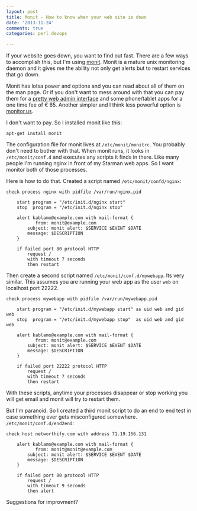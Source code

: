 ```yaml
---
layout: post
title: Monit - How to know when your web site is down
date: '2013-11-24'
comments: true
categories: perl devops

---
```


If your website goes down, you want to find out fast.  There are a few ways to
accomplish this, but I'm using [monit](http://mmonit.com/monit).  Monit is a
mature unix monitoring daemon and it gives me the ability not only get alerts
but to restart services that go down. 

Monit has lotsa power and options and you can read about all of them on
the man page.  Or if you don't want to mess around with that you can pay them
for a [pretty web admin interface](https://mmonit.com/screenshots/) and some
phone/tablet apps for a one time fee of € 65.  Another simpler and I think less
powerful option is [monitor.us](http://monitis.com/?affiliate=1303230640).

I don't want to pay.  So I installed monit like this:

    apt-get install monit

The configuration file for monit lives at `/etc/monit/monitrc`.  You probably
don't need to bother with that.  When monit runs, it looks in
`/etc/monit/conf.d` and executes any scripts it finds in there.  Like many
people I'm running nginx in front of my Starman web apps.  So I want monitor
both of those processes.

Here is how to do that.  Created a script named `/etc/monit/confd/nginx`:

    check process nginx with pidfile /var/run/nginx.pid

        start program = "/etc/init.d/nginx start"
        stop  program = "/etc/init.d/nginx stop"

        alert kablamo@example.com with mail-format {
               from: monit@example.com
            subject: monit alert: $SERVICE $EVENT $DATE
            message: $DESCRIPTION
        }

        if failed port 80 protocol HTTP
            request /
            with timeout 7 seconds
            then restart

Then create a second script named `/etc/monit/conf.d/mywebapp`.  Its very
similar.  This assumes you are running your web app as the user `web` on
localhost port 22222.

    check process mywebapp with pidfile /var/run/mywebapp.pid

        start program = "/etc/init.d/mywebapp start" as uid web and gid web
        stop  program = "/etc/init.d/mywebapp stop"  as uid web and gid web

        alert kablamo@example.com with mail-format {
               from: monit@example.com
            subject: monit alert: $SERVICE $EVENT $DATE
            message: $DESCRIPTION
        }

        if failed port 22222 protocol HTTP
            request /
            with timeout 7 seconds
            then restart

With these scripts, anytime your processes disappear or stop working you will
get email and monit will try to restart them. 

But I'm paranoid.  So I created a third monit script to do an end to end test in case
something ever gets misconfigured somewhere. `/etc/monit/conf.d/end2end`:

    check host networthify.com with address 71.19.156.131
            
        alert kablamo@example.com with mail-format {
               from: monit@monit@example.com
            subject: monit alert: $SERVICE $EVENT $DATE
            message: $DESCRIPTION
        }

        if failed port 80 protocol HTTP
            request /
            with timeout 9 seconds
            then alert


Suggestions for improvment?


